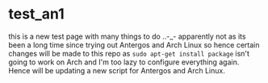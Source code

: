 # test_an1
this is a new test page with many things to do ..-_- 
apparently not as its been a long time since trying out Antergos and Arch Linux so hence certain changes will be made to this repo as
 `sudo apt-get install package`
 isn't going to work on Arch and I'm too lazy to configure everything again. Hence will be updating a new script for Antergos and Arch Linux.
